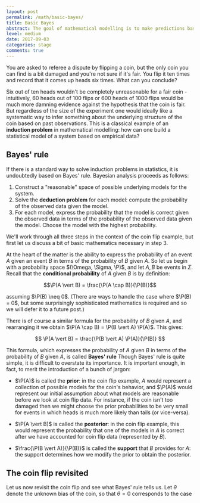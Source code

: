 ```yaml
---
layout: post
permalink: /math/basic-bayes/
title: Basic Bayes
abstract: The goal of mathematical modelling is to make predictions based on limited data. The Bayesian approach to this problem is to organize the data we have into a probabilistic model which is "most likely" to explain it. This post introduces Bayes rule and the language of conditional probability in which it is expressed.
level: medium
date: 2017-09-03
categories: stage
comments: true
---
```


You are asked to referee a dispute by flipping a coin, but the only coin you can find is a bit damaged and you're not sure if it's fair.
You flip it ten times and record that it comes up heads six times.
What can you conclude?

Six out of ten heads wouldn't be completely unreasonable for a fair coin - intuitively, 60 heads out of 100 flips or 600 heads of 1000 flips would be much more damning evidence against the hypothesis that the coin is fair.
But regardless of the size of the experiment one would ideally like a systematic way to infer something about the underlying structure of the coin based on past observations.
This is a classical example of an **induction problem** in mathematical modelling: how can one build a statistical model of a system based on empirical data?

## Bayes' rule

If there is a standard way to solve induction problems in statistics, it is undoubtedly based on Bayes' rule.
Bayesian analysis proceeds as follows:

1. Construct a "reasonable" space of possible underlying models for the system.
2. Solve the **deduction problem** for each model: compute the probability of the observed data given the model. 
3. For each model, express the probability that the model is correct given the observed data in terms of the probability of the observed data given the model.
Choose the model with the highest probability.

We'll work through all three steps in the context of the coin flip example, but first let us discuss a bit of basic mathematics necessary in step 3.

At the heart of the matter is the ability to express the probability of an event $A$ given an event $B$ in terms of the probability of $B$ given $A$.
So let us begin with a probability space $(\Omega, \Sigma, \P)$, and let $A, B$ be events in $\Sigma$.
Recall that the **conditional probability** of $A$ given $B$ is by definition:

$$\P(A \vert B) = \frac{\P(A \cap B)}{\P(B)}$$

assuming $\P(B) \neq 0$.
(There are ways to handle the case where $\P(B) = 0$, but some surprisingly sophisticated mathematics is required and so we will defer it to a future post.)

There is of course a similar formula for the probability of $B$ given $A$, and rearranging it we obtain $\P(A \cap B) = \P(B \vert A) \P(A)$.
This gives:

$$
\P(A \vert B) = \frac{\P(B \vert A) \P(A)}{\P(B)}
$$

This formula, which expresses the probability of $A$ given $B$ in terms of the probability of $B$ given $A$, is called **Bayes' rule**
Though Bayes' rule is quite simple, it is difficult to overstate its importance.
It is important enough, in fact, to merit the introduction of a bunch of jargon:

- $\P(A)$ is called the **prior**: in the coin flip example, $A$ would represent a collection of possible models for the coin's behavior, and $\P(A)$ would represent our initial assumption about what models are reasonable before we look at coin flip data.
For instance, if the coin isn't too damaged then we might choose the prior probabilities to be very small for events in which heads is much more likely than tails (or vice-versa).

- $\P(A \vert B)$ is called the **posterior**: in the coin flip example, this would represent the probability that one of the models in $A$ is correct after we have accounted for coin flip data (represented by $B$).

- $\frac{\P(B \vert A)}{\P(B)}$ is called the **support** that $B$ provides for $A$: the support determines how we modify the prior to obtain the posterior.

## The coin flip revisited 

Let us now revisit the coin flip and see what Bayes' rule tells us.
Let $\theta$ denote the unknown bias of the coin, so that $\theta = 0$ corresponds to the case 
